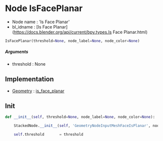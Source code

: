 # Node IsFacePlanar

- Node name : 'Is Face Planar'
- bl_idname : [Is Face Planar](https://docs.blender.org/api/current/bpy.types.Is Face Planar.html)


``` python
IsFacePlanar(threshold=None, node_label=None, node_color=None)
```
##### Arguments

- threshold : None

## Implementation

- [Geometry](/docs/GeoNodes/Geometry.md) : [is_face_planar](/docs/GeoNodes/Geometry.md#is_face_planar)

## Init

``` python
def __init__(self, threshold=None, node_label=None, node_color=None):

    StackedNode.__init__(self, 'GeometryNodeInputMeshFaceIsPlanar', node_label=node_label, node_color=node_color)

    self.threshold       = threshold
```

